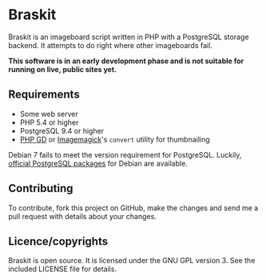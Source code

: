 # Braskit

Braskit is an imageboard script written in PHP with a PostgreSQL storage
backend. It attempts to do right where other imageboards fail.

**This software is in an early development phase and is not suitable for running
on live, public sites yet.**

## Requirements

* Some web server
* PHP 5.4 or higher
* PostgreSQL 9.4 or higher
* [PHP GD][php-gd] or [Imagemagick][imagemagick]'s `convert` utility for
  thumbnailing

Debian 7 fails to meet the version requirement for PostgreSQL. Luckily,
[official PostgreSQL packages][debian-postgres] for Debian are available.

## Contributing

To contribute, fork this project on GitHub, make the changes and send me a pull
request with details about your changes.

## Licence/copyrights

Braskit is open source. It is licensed under the GNU GPL version 3. See the
included LICENSE file for details.

[php-gd]: http://www.php.net/manual/en/book.image.php
[imagemagick]: http://www.imagemagick.org/
[dotdeb]: http://www.dotdeb.org/
[debian-postgres]: http://www.postgresql.org/download/linux/debian/
